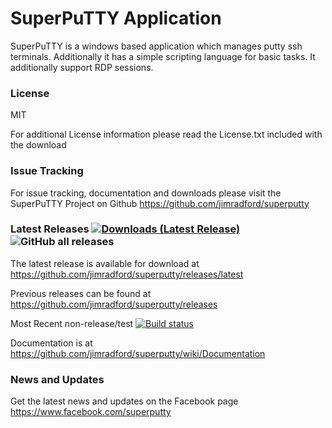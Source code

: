 # SuperPuTTY Application
SuperPuTTY is a windows based application which manages putty ssh terminals. Additionally it has a simple scripting language for basic tasks. It additionally support RDP sessions.

### License
MIT

For additional License information please read the License.txt included with the download

### Issue Tracking
For issue tracking, documentation and downloads please visit the SuperPuTTY Project on Github
https://github.com/jimradford/superputty

### Latest Releases [![Downloads (Latest Release)](https://img.shields.io/github/downloads/jimradford/superputty/latest/total?label=latest%20release%20downloads)](https://github.com/jimradford/superputty/releases/latest) ![GitHub all releases](https://img.shields.io/github/downloads/jimradford/superputty/total?label=total%20downloads)
  The latest release is available for download at https://github.com/jimradford/superputty/releases/latest 

  Previous releases can be found at https://github.com/jimradford/superputty/releases

  Most Recent non-release/test [![Build status](https://ci.appveyor.com/api/projects/status/s6thtyntec4beaqk/branch/master?svg=true)](https://ci.appveyor.com/project/jimradford/superputty/branch/master)

Documentation is at https://github.com/jimradford/superputty/wiki/Documentation

### News and Updates
Get the latest news and updates on the Facebook page https://www.facebook.com/superputty
